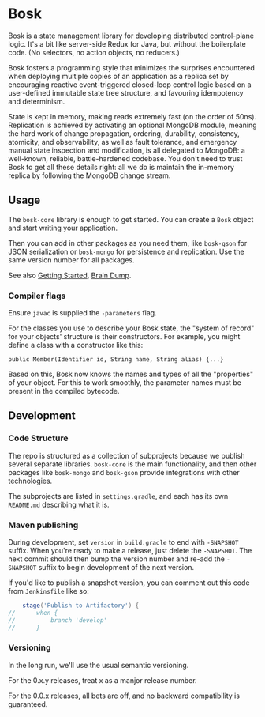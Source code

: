 # Bosk
Bosk is a state management library for developing distributed control-plane logic.
It's a bit like server-side Redux for Java, but without the boilerplate code.
(No selectors, no action objects, no reducers.)

Bosk fosters a programming style that minimizes the surprises encountered
when deploying multiple copies of an application as a replica set
by encouraging reactive event-triggered closed-loop control logic
based on a user-defined immutable state tree structure,
and favouring idempotency and determinism.

State is kept in memory, making reads extremely fast (on the order of 50ns).
Replication is achieved by activating an optional MongoDB module, meaning the hard work of
change propagation, ordering, durability, consistency, atomicity, and observability,
as well as fault tolerance, and emergency manual state inspection and modification,
is all delegated to MongoDB: a well-known, reliable, battle-hardened codebase.
You don't need to trust Bosk to get all these details right:
all we do is maintain the in-memory replica by following the MongoDB change stream.

## Usage

The `bosk-core` library is enough to get started.
You can create a `Bosk` object and start writing your application.

Then you can add in other packages as you need them,
like `bosk-gson` for JSON serialization
or `bosk-mongo` for persistence and replication.
Use the same version number for all packages.

See also [Getting Started](./doc/getting-started.md), [Brain Dump](./doc/brain-dump.md).

### Compiler flags

Ensure `javac` is supplied the `-parameters` flag.

For the classes you use to describe your Bosk state, the "system of record" for your objects' structure is their constructors. For example, you might define a class with a constructor like this:

```
public Member(Identifier id, String name, String alias) {...}
```

Based on this, Bosk now knows the names and types of all the "properties" of your object. For this to work smoothly, the parameter names must be present in the compiled bytecode.

## Development

### Code Structure

The repo is structured as a collection of subprojects because we publish several separate libraries.
`bosk-core` is the main functionality, and then other packages like `bosk-mongo` and `bosk-gson`
provide integrations with other technologies.

The subprojects are listed in `settings.gradle`, and each has its own `README.md` describing what it is.

### Maven publishing

During development, set `version` in `build.gradle` to end with `-SNAPSHOT` suffix.
When you're ready to make a release, just delete the `-SNAPSHOT`.
The next commit should then bump the version number and re-add the `-SNAPSHOT` suffix
to begin development of the next version.

If you'd like to publish a snapshot version, you can comment out this code from `Jenkinsfile` like so:

```groovy
    stage('Publish to Artifactory') {
//      when {
//          branch 'develop'
//      }
```

### Versioning

In the long run, we'll use the usual semantic versioning.

For the 0.x.y releases, treat x as a manjor release number.

For the 0.0.x releases, all bets are off, and no backward compatibility is guaranteed.
